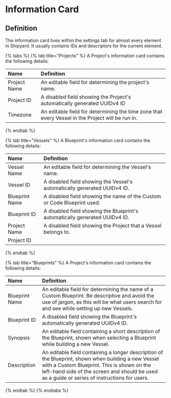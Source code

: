 # Information Card

## Definition

The information card lives within the settings tab for almost every element in Shipyard. It usually contains IDs and descriptors for the current element.

{% tabs %}
{% tab title="Projects" %}
A Project's information card contains the following details:

| Name | Definition |
| :--- | :--- |
| Project Name | An editable field for determining the project's name. |
| Project ID | A disabled field showing the Project's automatically generated UUIDv4 ID |
| Timezone | An editable field for determining the time zone that every Vessel in the Project will be run in. |
{% endtab %}

{% tab title="Vessels" %}
A Blueprint's information card contains the following details:

| Name | Definition |
| :--- | :--- |
| Vessel Name | An editable field for determining the Vessel's name. |
| Vessel ID | A disabled field showing the Vessel's automatically generated UUIDv4 ID. |
| Blueprint Name | A disabled field showing the name of the Custom or Code Blueprint used. |
| Blueprint ID | A disabled field showing the Blueprint's automatically generated  UUIDv4 ID. |
| Project Name | A disabled field showing the Project that a Vessel belongs to. |
| Project ID |  |
{% endtab %}

{% tab title="Blueprints" %}
A Project's information card contains the following details:

| Name | Definition |
| :--- | :--- |
| Blueprint Name | An editable field for determining the name of a Custom Blueprint. Be descriptive and avoid the use of jargon, as this will be what users search for and see while setting up new Vessels. |
| Blueprint ID | A disabled field showing the Blueprint's automatically generated  UUIDv4 ID. |
| Synopsis | An editable field containing a short description of the Blueprint, shown when selecting a Blueprint while building a new Vessel. |
| Description | An editable field containing a longer description of the Blueprint, shown when building a new Vessel with a Custom Blueprint. This is shown on the left-hand side of the screen and should be used as a guide or series of instructions for users. |
{% endtab %}
{% endtabs %}

